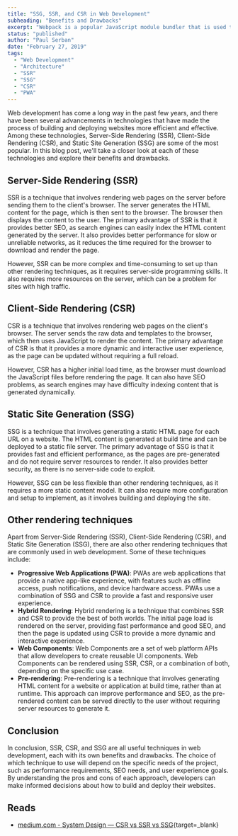 ```yaml
---
title: "SSG, SSR, and CSR in Web Development"
subheading: "Benefits and Drawbacks"
excerpt: "Webpack is a popular JavaScript module bundler that is used to build and package web applications. It processes your application's source code, resolves dependencies between modules, and generates a single bundle or multiple chunks of code that can be efficiently loaded by the browser. With Webpack, you can include different types of assets such as images, fonts, and styles in your application, and it takes care of bundling, transforming, and optimizing them."
status: "published"
author: "Paul Serban"
date: "February 27, 2019"
tags:
  - "Web Development"
  - "Architecture"
  - "SSR"
  - "SSG"
  - "CSR"
  - "PWA"
---
```


Web development has come a long way in the past few years, and there have been several advancements in technologies that have made the process of building and deploying websites more efficient and effective. Among these technologies, Server-Side Rendering (SSR), Client-Side Rendering (CSR), and Static Site Generation (SSG) are some of the most popular. In this blog post, we'll take a closer look at each of these technologies and explore their benefits and drawbacks.

## Server-Side Rendering (SSR)

SSR is a technique that involves rendering web pages on the server before sending them to the client's browser. The server generates the HTML content for the page, which is then sent to the browser. The browser then displays the content to the user. The primary advantage of SSR is that it provides better SEO, as search engines can easily index the HTML content generated by the server. It also provides better performance for slow or unreliable networks, as it reduces the time required for the browser to download and render the page.

However, SSR can be more complex and time-consuming to set up than other rendering techniques, as it requires server-side programming skills. It also requires more resources on the server, which can be a problem for sites with high traffic.

## Client-Side Rendering (CSR)

CSR is a technique that involves rendering web pages on the client's browser. The server sends the raw data and templates to the browser, which then uses JavaScript to render the content. The primary advantage of CSR is that it provides a more dynamic and interactive user experience, as the page can be updated without requiring a full reload.

However, CSR has a higher initial load time, as the browser must download the JavaScript files before rendering the page. It can also have SEO problems, as search engines may have difficulty indexing content that is generated dynamically.

## Static Site Generation (SSG)

SSG is a technique that involves generating a static HTML page for each URL on a website. The HTML content is generated at build time and can be deployed to a static file server. The primary advantage of SSG is that it provides fast and efficient performance, as the pages are pre-generated and do not require server resources to render. It also provides better security, as there is no server-side code to exploit.

However, SSG can be less flexible than other rendering techniques, as it requires a more static content model. It can also require more configuration and setup to implement, as it involves building and deploying the site.

## Other rendering techniques

Apart from Server-Side Rendering (SSR), Client-Side Rendering (CSR), and Static Site Generation (SSG), there are also other rendering techniques that are commonly used in web development. Some of these techniques include:

- **Progressive Web Applications (PWA)**: PWAs are web applications that provide a native app-like experience, with features such as offline access, push notifications, and device hardware access. PWAs use a combination of SSG and CSR to provide a fast and responsive user experience.
- **Hybrid Rendering**: Hybrid rendering is a technique that combines SSR and CSR to provide the best of both worlds. The initial page load is rendered on the server, providing fast performance and good SEO, and then the page is updated using CSR to provide a more dynamic and interactive experience.
- **Web Components**: Web Components are a set of web platform APIs that allow developers to create reusable UI components. Web Components can be rendered using SSR, CSR, or a combination of both, depending on the specific use case.
- **Pre-rendering**: Pre-rendering is a technique that involves generating HTML content for a website or application at build time, rather than at runtime. This approach can improve performance and SEO, as the pre-rendered content can be served directly to the user without requiring server resources to generate it.

## Conclusion

In conclusion, SSR, CSR, and SSG are all useful techniques in web development, each with its own benefits and drawbacks. The choice of which technique to use will depend on the specific needs of the project, such as performance requirements, SEO needs, and user experience goals. By understanding the pros and cons of each approach, developers can make informed decisions about how to build and deploy their websites.


## Reads
- [medium.com - System Design — CSR vs SSR vs SSG](https://eishta.medium.com/system-design-csr-vs-ssr-vs-ssg-8e26dbb20b1d){target=_blank}